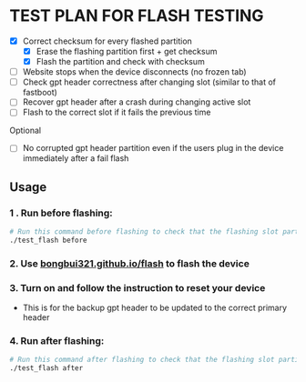 # TEST PLAN FOR FLASH TESTING

- [x] Correct checksum for every flashed partition
  - [x] Erase the flashing partition first + get checksum
  - [x] Flash the partition and check with checksum
- [ ] Website stops when the device disconnects (no frozen tab)
- [ ] Check gpt header correctness after changing slot (similar to that of fastboot)
- [ ] Recover gpt header after a crash during changing active slot
- [ ] Flash to the correct slot if it fails the previous time

Optional
- [ ] No corrupted gpt header partition even if the users plug in the device immediately after a fail flash

## Usage
### 1 . Run before flashing:
```bash
# Run this command before flashing to check that the flashing slot partitions don't have the images
./test_flash before
```
### 2. Use [bongbui321.github.io/flash](bongbui321.github.io/flash) to flash the device
### 3. Turn on and follow the instruction to reset your device
  - This is for the backup gpt header to be updated to the correct primary header
### 4. Run after flashing:
```bash
# Run this command after flashing to check that the flashing slot partitions are the same as the images
./test_flash after
```

